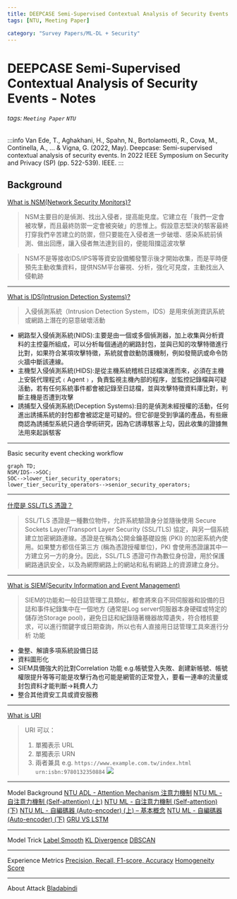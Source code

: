 ```yaml
---
title: DEEPCASE Semi-Supervised Contextual Analysis of Security Events - Notes
tags: [NTU, Meeting Paper]

category: "Survey Papers/ML-DL + Security"
---
```


# DEEPCASE Semi-Supervised Contextual Analysis of Security Events - Notes
###### tags: `Meeting Paper` `NTU`
:::info
Van Ede, T., Aghakhani, H., Spahn, N., Bortolameotti, R., Cova, M., Continella, A., ... & Vigna, G. (2022, May). Deepcase: Semi-supervised contextual analysis of security events. In 2022 IEEE Symposium on Security and Privacy (SP) (pp. 522-539). IEEE.
:::

## Background
[What is NSM(Network Security Monitors)?](https://ithelp.ithome.com.tw/articles/10202297)
> NSM主要目的是偵測、找出入侵者，提高能見度。它建立在「我們一定會被攻擊，而且最終防禦一定會被突破」的思惟上。假設意志堅決的駭客最終打穿我們辛苦建立的防禦，但只要能在入侵者進一步破壞、感染系統前偵測、做出回應，讓入侵者無法達到目的，便能阻擋這波攻擊

> NSM不是等接收IDS/IPS等等資安設備觸發警示後才開始收集，而是平時便預先主動收集資料，提供NSM平台審視、分析，強化可見度，主動找出入侵軌跡
---
[What is IDS(Intrusion Detection Systems)?](https://www.ithome.com.tw/tech/28712)
> 入侵偵測系統（Intrusion Detection System，IDS）是用來偵測資訊系統或網路上潛在的惡意破壞活動

* 網路型入侵偵測系統(NIDS):主要是由一個或多個偵測器，加上收集與分析資料的主控臺所組成，可以分析每個通過的網路封包，並與已知的攻擊特徵進行比對，如果符合某項攻擊特徵，系統就會啟動防護機制，例如發簡訊或命令防火牆中斷該連線。
* 主機型入侵偵測系統(HIDS):是從主機系統稽核日誌檔演進而來，必須在主機上安裝代理程式﹙Agent﹚，負責監視主機內部的程序，並監控記錄檔與可疑活動，若有任何系統事件都會被記錄至日誌檔，並與攻擊特徵資料庫比對，判斷主機是否遭到攻擊
* 誘捕型入侵偵測系統(Deception Systems):目的是偵測未經授權的活動，任何進出誘捕系統的封包都會被認定是可疑的。但它卻是受到爭議的產品，有些廠商認為誘捕型系統只適合學術研究，因為它誘導駭客上勾，因此收集的證據無法用來起訴駭客
---
Basic security event checking workflow
```mermaid
graph TD;
NSM/IDS-->SOC;
SOC-->lower_tier_security_operators;
lower_tier_security_operators-->senior_security_operators;
```

---

[什麼是 SSL/TLS 憑證？](https://aws.amazon.com/tw/what-is/ssl-certificate/)
> SSL/TLS 憑證是一種數位物件，允許系統驗證身分並隨後使用 Secure Sockets Layer/Transport Layer Security (SSL/TLS) 協定，與另一個系統建立加密網路連線。憑證是在稱為公開金鑰基礎設施 (PKI) 的加密系統內使用。如果雙方都信任第三方 (稱為憑證授權單位)，PKI 會使用憑證讓其中一方建立另一方的身分。因此，SSL/TLS 憑證可作為數位身份證，用於保護網路通訊安全，以及為網際網路上的網站和私有網路上的資源建立身分。

---

[What is SIEM(Security Information and Event Management)](https://ithelp.ithome.com.tw/articles/10195623)
> SIEM的功能和一般日誌管理工具類似，都會將來自不同伺服器和設備的日誌和事件紀錄集中在一個地方 (通常是Log server伺服器本身硬碟或特定的儲存池Storage pool)，避免日誌和紀錄隨著機器故障遺失，符合稽核要求，可以進行關鍵字或日期查詢，所以也有人直接用日誌管理工具來進行分析
功能
* 彙整、解讀多項系統設備日誌
* 資料圖形化
* SIEM具備強大的比對Correlation 功能
e.g.帳號登入失敗、創建新帳號、帳號權限提升等等可能是攻擊行為也可能是網管的正常登入，要看一連串的流量或封包資料才能判斷$\to$耗費人力
* 整合其他資安工具或資安服務

---

[What is URI](https://ithelp.ithome.com.tw/articles/10266610)
> URI 可以：
> 1. 單獨表示 URL
> 2. 單獨表示 URN
> 3. 兩者兼具
e.g. `https://www.example.com.tw/index.html
    urn:isbn:9780132350884`
![](https://ithelp.ithome.com.tw/upload/images/20210918/201393586o6XK78Vqg.png)

---

Model Background
[NTU ADL - Attention Mechanism 注意力機制](https://youtu.be/YJYcMLq1_f4)
[NTU ML - 自注意力機制 (Self-attention) (上)](https://youtu.be/hYdO9CscNes)
[NTU ML - 自注意力機制 (Self-attention) (下)](https://youtu.be/gmsMY5kc-zw)
[NTU ML - 自編碼器 (Auto-encoder) (上) – 基本概念](https://youtu.be/3oHlf8-J3Nc)
[NTU ML - 自編碼器 (Auto-encoder) (下)](https://youtu.be/JZvEzb5PV3U)
[GRU VS LSTM](https://tengyuanchang.medium.com/比較長短期記憶模型-lstm-與改良後的遞歸神經網路模型-gru-813dec22ec6d)

---

Model Trick
[Label Smooth](https://medium.com/aiot-taipei/training-trick-label-smoothing-93833db95ef8)
[KL Divergence](https://roger010620.medium.com/關於深度學習中的loss-function-entropy-cross-entropy-kl-divergence-and-f-divergence-3e997f293b2)
[DBSCAN](https://pyecontech.com/2020/07/15/dbscan/)

---

Experience Metrics
[Precision, Recall, F1-score, Accuracy](https://ycc.idv.tw/confusion-matrix.html)
[Homogeneity Score](https://blog.csdn.net/u010159842/article/details/78624135)

---

About Attack
[Bladabindi](https://blog.trendmicro.com.tw/?p=58182)